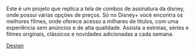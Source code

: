 Este é um projeto que replica a tela de combos de assinatura da disney, onde possui várias opções de preços.
Só no Disney+ você encontra os melhores filmes, onde oferece acesso a milhares de títulos, com uma experiência sem anúncios e de alta qualidade. Assista a estreias, séries e filmes originais, clássicos e novidades adicionadas a cada semana.

<a href='https://www.figma.com/file/AFvhvo5AkpTNlKjns9Kyy8/Untitled?type=design&node-id=0-1&mode=design&t=2RL5JMpeCTvbvpNE-0'>Design</a>
